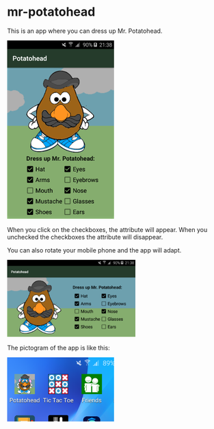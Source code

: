 # mr-potatohead

This is an app where you can dress up Mr. Potatohead.

<img src="https://github.com/DoorDool/mr-potatohead/blob/master/app/src/main/res/drawable/layout.png" width="250">

When you click on the checkboxes, the attribute will appear. When you unchecked the checkboxes the attribute will disappear.

You can also rotate your mobile phone and the app will adapt.

<img src="https://github.com/DoorDool/mr-potatohead/blob/master/app/src/main/res/drawable/layout_landscape.png" width="300">

The pictogram of the app is like this:

<img src="https://github.com/DoorDool/mr-potatohead/blob/master/app/src/main/res/drawable/picto.png" width="250">
